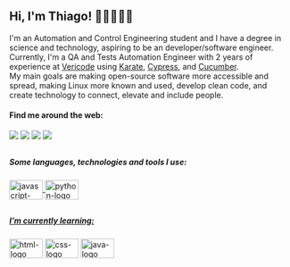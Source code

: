 ## Hi, I'm Thiago! 👋🏽👨🏾‍💻
  
I'm an Automation and Control Engineering student and I have a degree in science and technology, aspiring to be an developer/software engineer.  
Currently, I'm a QA and Tests Automation Engineer with 2 years of experience at [Vericode](https://vericode.com.br) using [Karate](https://github.com/karatelabs/karate), [Cypress](https://cypress.io), and [Cucumber](https://cucumber.io).  
My main goals are making open-source software more accessible and spread, making Linux more known and used, develop clean code, and create technology to connect, elevate and include people.  

#### Find me around the web:

<div>
  <a href="https://www.linkedin.com/in/souzathg/" target="_blank"><img src="https://img.shields.io/badge/LinkedIn-0077B5?style=for-the-badge&logo=linkedin&logoColor=white" /></a>
  <a href="mailto:thgsouza@outlook.com"><img src="https://img.shields.io/badge/Microsoft_Outlook-0078D4?style=for-the-badge&logo=microsoft-outlook&logoColor=white" /></a>
  <a href="https://discord.gg/tJn9FUWySf" target="_blank"><img src="https://img.shields.io/badge/Discord-7289DA?style=for-the-badge&logo=discord&logoColor=white" /></a>
  <a href="https://steamcommunity.com/id/souzathg" target="_blank"><img src="https://img.shields.io/badge/Steam-000000?style=for-the-badge&logo=steam&logoColor=white"/></a>
</div>
  
##
  
##### Some languages, technologies and tools I use:

<div style="display: inline-block">
  <a href="https://github.com/souzathg">
   
  <img align="center" alt="javascript-logo" height="35" width="60" src="https://cdn.jsdelivr.net/gh/devicons/devicon/icons/javascript/javascript-original.svg" />
  <img align="center" alt="python-logo" height="35" width="60" src="https://cdn.jsdelivr.net/gh/devicons/devicon/icons/python/python-original.svg" />
</div>

##

##### I’m currently learning:
<a href="https://github.com/souzathg">
<div align="left" style="display: inline-block">
  <img align="center" alt="html-logo" height="35" width="60" src="https://cdn.jsdelivr.net/gh/devicons/devicon/icons/html5/html5-plain-wordmark.svg" />
  <img align="center" alt="css-logo" height="35" width="60" src="https://cdn.jsdelivr.net/gh/devicons/devicon/icons/css3/css3-plain-wordmark.svg" />
  <img align="center" alt="java-logo" height="35" width="60" src="https://cdn.jsdelivr.net/gh/devicons/devicon/icons/java/java-original.svg" />
</div>

##

<!-- <div align="center">
  <a href="https://github.com/souzathg">
  <img height="140em" src="https://github-readme-stats.vercel.app/api?username=souzathg&show_icons=true&theme=tokyonight&include_all_commits=true&count_private=true"/>
  <img height="140em" src="https://github-readme-stats.vercel.app/api/top-langs/?username=souzathg&layout=compact&langs_count=7&theme=tokyonight"/></a>
</div>
-->
